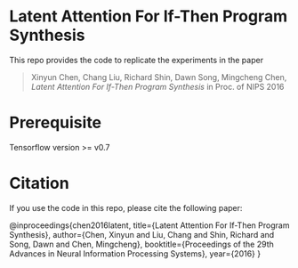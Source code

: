 # Latent Attention For If-Then Program Synthesis

This repo provides the code to replicate the experiments in the paper

> Xinyun Chen, Chang Liu, Richard Shin, Dawn Song, Mingcheng Chen, <cite> Latent Attention For If-Then Program Synthesis </cite>
> in Proc. of NIPS 2016

# Prerequisite

Tensorflow version >= v0.7

# Citation

If you use the code in this repo, please cite the following paper:

@inproceedings{chen2016latent,
  title={Latent Attention For If-Then Program Synthesis},
  author={Chen, Xinyun and Liu, Chang and Shin, Richard and Song, Dawn and Chen, Mingcheng},
  booktitle={Proceedings of the 29th Advances in Neural Information Processing Systems},
  year={2016}
}
